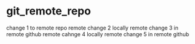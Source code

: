 # git_remote_repo
change 1 to remote repo
remote change 2 locally
remote change 3 in remote github
remote cahnge 4 locally
remote change 5 in remote github

